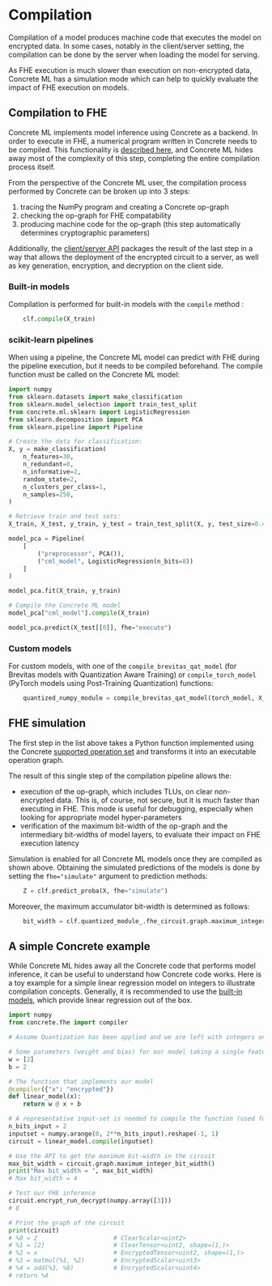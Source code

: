 # Compilation

Compilation of a model produces machine code that executes the model on encrypted data. In some cases, notably in the client/server setting, the compilation can be done by the server when loading the model for serving.

As FHE execution is much slower than execution on non-encrypted data, Concrete ML has a simulation mode which can help to quickly evaluate the impact of FHE execution on models.

## Compilation to FHE

Concrete ML implements model inference using Concrete as a backend. In order to execute in FHE, a numerical program written in Concrete needs to be compiled. This functionality is [described here](https://docs.zama.ai/concrete/getting-started/quick_start), and Concrete ML hides away most of the complexity of this step, completing the entire compilation process itself.

From the perspective of the Concrete ML user, the compilation process performed by Concrete can be broken up into 3 steps:

1. tracing the NumPy program and creating a Concrete op-graph
1. checking the op-graph for FHE compatability
1. producing machine code for the op-graph (this step automatically determines cryptographic parameters)

Additionally, the [client/server API](client_server.md) packages the result of the last step in a way that allows the deployment of the encrypted circuit to a server, as well as key generation, encryption, and decryption on the client side.

### Built-in models

Compilation is performed for built-in models with the `compile` method :

<!--pytest-codeblocks:skip-->	

```python
    clf.compile(X_train)
```

### scikit-learn pipelines

When using a pipeline, the Concrete ML model can predict with FHE during the pipeline execution, but it needs
to be compiled beforehand. The compile function must be called on the Concrete ML model:

```python
import numpy
from sklearn.datasets import make_classification
from sklearn.model_selection import train_test_split
from concrete.ml.sklearn import LogisticRegression
from sklearn.decomposition import PCA
from sklearn.pipeline import Pipeline

# Create the data for classification:
X, y = make_classification(
    n_features=30,
    n_redundant=0,
    n_informative=2,
    random_state=2,
    n_clusters_per_class=1,
    n_samples=250,
)

# Retrieve train and test sets:
X_train, X_test, y_train, y_test = train_test_split(X, y, test_size=0.4, random_state=42)

model_pca = Pipeline(
    [
        ("preprocessor", PCA()),
        ("cml_model", LogisticRegression(n_bits=8))
    ]
)

model_pca.fit(X_train, y_train)

# Compile the Concrete ML model
model_pca["cml_model"].compile(X_train)

model_pca.predict(X_test[[0]], fhe="execute")
```

### Custom models

For custom models, with one of the `compile_brevitas_qat_model` (for Brevitas models with Quantization Aware Training) or `compile_torch_model` (PyTorch models using Post-Training Quantization) functions:

<!--pytest-codeblocks:skip-->	

```python
    quantized_numpy_module = compile_brevitas_qat_model(torch_model, X_train)
```

## FHE simulation

The first step in the list above takes a Python function implemented using the Concrete [supported operation set](https://docs.zama.ai/concrete/getting-started/compatibility) and transforms it into an executable operation graph.

The result of this single step of the compilation pipeline allows the:

- execution of the op-graph, which includes TLUs, on clear non-encrypted data. This is, of course, not secure, but it is much faster than executing in FHE. This mode is useful for debugging, especially when looking for appropriate model hyper-parameters
- verification of the maximum bit-width of the op-graph and the intermediary bit-widths of model layers, to evaluate their impact on FHE execution latency

Simulation is enabled for all Concrete ML models once they are compiled as shown above. Obtaining the simulated predictions of the models is done by setting the `fhe="simulate"` argument to prediction methods:

<!--pytest-codeblocks:skip-->	

```python
    Z = clf.predict_proba(X, fhe="simulate")
```

Moreover, the maximum accumulator bit-width is determined as follows:

<!--pytest-codeblocks:skip-->	

```python
    bit_width = clf.quantized_module_.fhe_circuit.graph.maximum_integer_bit_width()
```

## A simple Concrete example

While Concrete ML hides away all the Concrete code that performs model inference, it can be useful to understand how Concrete code works. Here is a toy example for a simple linear regression model on integers to illustrate compilation concepts. Generally, it is recommended to use the [built-in models](../built-in-models/linear.md), which provide linear regression out of the box.

```python
import numpy
from concrete.fhe import compiler

# Assume Quantization has been applied and we are left with integers only. This is essentially the work of Concrete ML

# Some parameters (weight and bias) for our model taking a single feature
w = [2]
b = 2

# The function that implements our model
@compiler({"x": "encrypted"})
def linear_model(x):
    return w @ x + b

# A representative input-set is needed to compile the function (used for tracing)
n_bits_input = 2
inputset = numpy.arange(0, 2**n_bits_input).reshape(-1, 1)
circuit = linear_model.compile(inputset)

# Use the API to get the maximum bit-width in the circuit
max_bit_width = circuit.graph.maximum_integer_bit_width()
print("Max bit_width = ", max_bit_width)
# Max bit_width = 4

# Test our FHE inference
circuit.encrypt_run_decrypt(numpy.array([3]))
# 8

# Print the graph of the circuit
print(circuit)
# %0 = 2                     # ClearScalar<uint2>
# %1 = [2]                   # ClearTensor<uint2, shape=(1,)>
# %2 = x                     # EncryptedTensor<uint2, shape=(1,)>
# %3 = matmul(%1, %2)        # EncryptedScalar<uint3>
# %4 = add(%3, %0)           # EncryptedScalar<uint4>
# return %4
```
